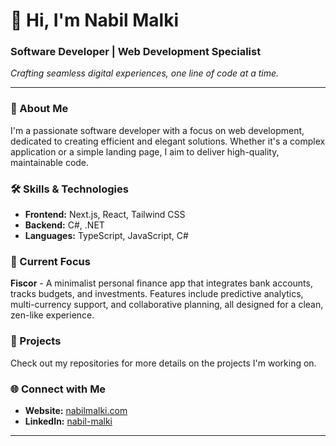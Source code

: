 # 👋 Hi, I'm Nabil Malki

### Software Developer | Web Development Specialist

*Crafting seamless digital experiences, one line of code at a time.*

---

### 🚀 About Me

I'm a passionate software developer with a focus on web development, dedicated to creating efficient and elegant solutions. Whether it's a complex application or a simple landing page, I aim to deliver high-quality, maintainable code.

### 🛠️ Skills & Technologies

- **Frontend:** Next.js, React, Tailwind CSS
- **Backend:** C#, .NET
- **Languages:** TypeScript, JavaScript, C#

### 🌱 Current Focus

**Fiscor** - A minimalist personal finance app that integrates bank accounts, tracks budgets, and investments. Features include predictive analytics, multi-currency support, and collaborative planning, all designed for a clean, zen-like experience.

### 📂 Projects

Check out my repositories for more details on the projects I'm working on.

### 🌐 Connect with Me

- **Website:** [nabilmalki.com](https://nabilmalki.com)
- **LinkedIn:** [nabil-malki](https://www.linkedin.com/in/nabil-malki-352a15245/)

---

